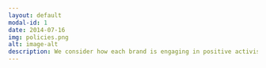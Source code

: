 ```yaml
---
layout: default
modal-id: 1
date: 2014-07-16
img: policies.png
alt: image-alt
description: We consider how each brand is engaging in positive activism through company policies that commit to a more sustainable and ethical future. We are also concerned about those companies that engage in ‘negative citizenship’ by lobbying governments, using controversial technologies, or intentionally obscuring information. Finally, we factor in previous boycott calls or petitions to the company, and the brand’s subsequent response,
---
```

